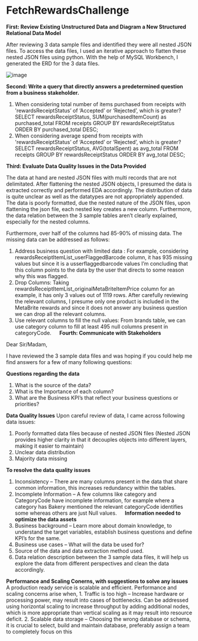 # FetchRewardsChallenge

**First: Review Existing Unstructured Data and Diagram a New Structured Relational Data Model**

After reviewing 3 data sample files and identified they were all nested JSON files. To access the data files, I used an iterative approach to flatten these nested JSON files using python. With the help of MySQL Workbench, I generated the ERD for the 3 data files.

 ![image](https://user-images.githubusercontent.com/58273033/122966947-ef93fa00-d357-11eb-8ff7-a2db29070e0d.png)

 
**Second: Write a query that directly answers a predetermined question from a business stakeholder.**

1.	When considering total number of items purchased from receipts with 'rewardsReceiptStatus’ of ‘Accepted’ or ‘Rejected’, which is greater?
    SELECT rewardsReceiptStatus, SUM(purchasedItemCount) as purchased_total
    FROM receipts
    GROUP BY rewardsReceiptStatus
    ORDER BY purchased_total DESC;
2.	When considering average spend from receipts with 'rewardsReceiptStatus’ of ‘Accepted’ or ‘Rejected’, which is greater?
    SELECT rewardsReceiptStatus, AVG(totalSpent) as avg_total
    FROM receipts
    GROUP BY rewardsReceiptStatus
    ORDER BY avg_total DESC;
 
**Third: Evaluate Data Quality Issues in the Data Provided**

The data at hand are nested JSON files with multi records that are not delimitated. After flattening the nested JSON objects, I presumed the data is extracted correctly and performed EDA accordingly. The distribution of data is quite unclear as well as the datatypes are not appropriately appended. The data is poorly formatted, due the nested nature of the JSON files, upon flattening the json file, each nested key creates a new column. Furthermore, the data relation between the 3 sample tables aren’t clearly explained, especially for the nested columns.

Furthermore, over half of the columns had 85-90% of missing data. The missing data can be addressed as follows:
  1.	Address business question with limited data : For example, considering rewardsReceiptItemList_userFlaggedBarcode column, it has 935 missing values but since it     is a usserflaggedbarcode values I’m concluding that this column points to the data by the user that directs to some reason why this was flagged.
  2.	Drop Columns: Taking rewardsReceiptItemList_originalMetaBriteItemPrice column for an example, it has only 3 values out of 1119 rows. After carefully reviewing       the relevant columns, I presume only one product is included in the MetaBrite rewards and since it does not answer any business question we can drop all the         relevant columns.
  3.	Use relevant columns to fill the null values: From brands table, we can use category column to fill at least 495 null columns present in categoryCode.
 
**Fourth: Communicate with Stakeholders**

Dear Sir/Madam,

I have reviewed the 3 sample data files and was hoping if you could help me find answers for a few of many following questions:

**Questions regarding the data**
  1.	What is the source of the data?
  2.	What is the Importance of each column? 
  3.	What are the Business KPI’s that reflect your business questions or priorities?

**Data Quality Issues**
Upon careful review of data, I came across following data issues:
  1.	Poorly formatted data files because of nested JSON files (Nested JSON provides higher clarity in that it decouples objects into different layers, making it         easier to maintain)
  2.	Unclear data distribution
  3.	Majority data missing

**To resolve the data quality issues**
  1.	Inconsistency – There are many columns present in the data that share common information, this increases redundancy within the tables.
  2.	Incomplete Information – A few columns like  category and CategoryCode have incomplete information, for example where a category has Bakery mentioned the           relevant categoryCode identifies some whereas others are just Null values.
 
**Information needed to optimize the data assets**
  1. Business background – Learn more about domain knowledge, to understand the target variables, establish business questions and define KPI’s for the same.
  2.	Business use cases – What will the data be used for?
  3.	Source of the data and data extraction method used.
  4.	Data relation description between the 3 sample data files, it will help us explore the data from different perspectives and clean the data accordingly.

**Performance and Scaling Conerns, with suggestions to solve any issues**
  A production ready service is scalable and efficient. Performance and scaling concerns arise when,
    1. Traffic is too high – Increase hardware or processing power, may result into cases of bottlenecks. Can be addressed using horizontal scaling to increase            throughput by adding additional nodes, which is more appropriate than vertical scaling as it may result into resource deficit.
    2. Scalable data storage – Choosing the wrong database or schema, it is crucial to select, build and maintain database, preferably assign a team to completely        focus on this
